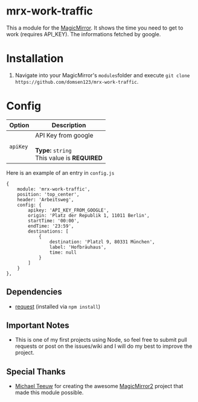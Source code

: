 # mrx-work-traffic
This a module for the [MagicMirror](https://github.com/MichMich/MagicMirror/tree/develop). It shows the time you need to get to work (requires API_KEY). The informations fetched by google.

# Installation
1. Navigate into your MagicMirror's `modules`folder and execute `git clone https://github.com/domsen123/mrx-work-traffic`.

# Config
|Option|Description|
|---|---|
|`apiKey`|API Key from google<br><br>**Type:** `string`<br>This value is **REQUIRED**|

Here is an example of an entry in `config.js`
```
{
	module: 'mrx-work-traffic',
	position: 'top_center',
	header: 'Arbeitsweg',
	config: {
		apikey: 'API_KEY_FROM_GOOGLE',
		origin: 'Platz der Republik 1, 11011 Berlin',
		startTime: '00:00',
		endTime: '23:59',
		destinations: [
			{
				destination: 'Platzl 9, 80331 München',
				label: 'Hofbräuhaus',
				time: null
			}
		]
	}
},
```

## Dependencies
- [request](https://www.npmjs.com/package/request) (installed via `npm install`)

## Important Notes
- This is one of my first projects using Node, so feel free to submit pull requests or post on the issues/wiki and I will do my best to improve the project.

## Special Thanks
- [Michael Teeuw](https://github.com/MichMich) for creating the awesome [MagicMirror2](https://github.com/MichMich/MagicMirror/tree/develop) project that made this module possible.